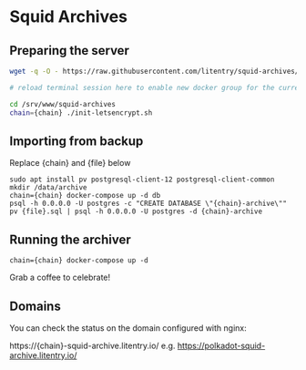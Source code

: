 # Squid Archives

## Preparing the server

```sh
wget -q -O - https://raw.githubusercontent.com/litentry/squid-archives/main/init.sh | bash

# reload terminal session here to enable new docker group for the current user

cd /srv/www/squid-archives
chain={chain} ./init-letsencrypt.sh
```

## Importing from backup

Replace {chain} and {file} below
```shell script
sudo apt install pv postgresql-client-12 postgresql-client-common
mkdir /data/archive
chain={chain} docker-compose up -d db
psql -h 0.0.0.0 -U postgres -c "CREATE DATABASE \"{chain}-archive\""
pv {file}.sql | psql -h 0.0.0.0 -U postgres -d {chain}-archive
```

## Running the archiver

```shell script
chain={chain} docker-compose up -d
```
Grab a coffee to celebrate! 

## Domains

You can check the status on the domain configured with nginx:

https://{chain}-squid-archive.litentry.io/ e.g. https://polkadot-squid-archive.litentry.io/


